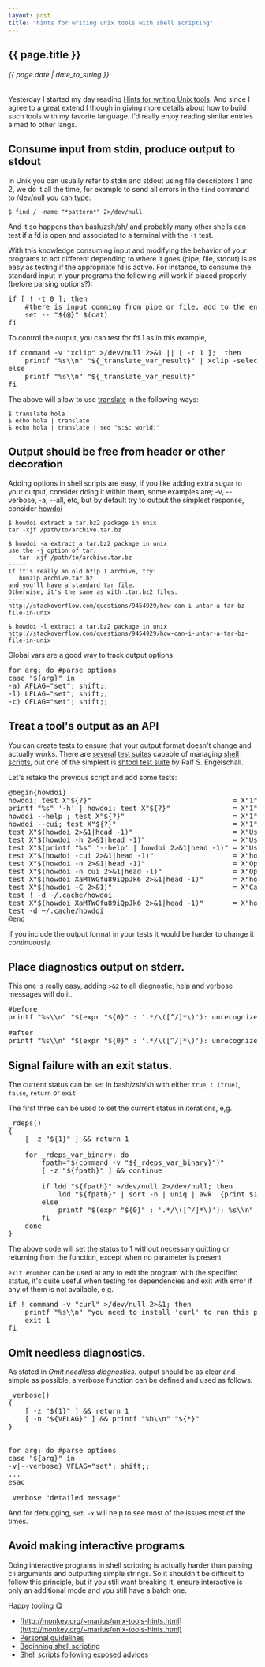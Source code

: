 ```yaml
---
layout: post
title: "hints for writing unix tools with shell scripting"
---
```


## {{ page.title }}

###### {{ page.date | date_to_string }}

Yesterday I started my day reading [Hints for writing Unix tools](http://monkey.org/~marius/unix-tools-hints.html). And since I agree to a great extend I though in giving more details about how to build such tools with my favorite language. I'd really enjoy reading similar entries aimed to other langs.

## Consume input from stdin, produce output to stdout

In Unix you can usually refer to stdin and stdout using file descriptors 1 and 2, we do it all the time, for example to send all errors in the `find` command to /dev/null you can type:

    $ find / -name "*pattern*" 2>/dev/null

And it so happens than bash/zsh/sh/ and probably many other shells can test if a fd is open and associated to a terminal with the `-t` test.

With this knowledge consuming input and modifying the behavior of your programs to act different depending to where it goes (pipe, file, stdout) is as easy as testing if the appropriate fd is active. For instance, to consume the standard input in your programs the following will work if placed properly (before parsing options?):

<pre class="sh_sh">
if [ ! -t 0 ]; then
    #there is input comming from pipe or file, add to the end of $@
    set -- "${@}" $(cat)
fi
</pre>

To control the output, you can test for fd 1 as in this example,

<pre class="sh_sh">
if command -v "xclip" >/dev/null 2>&amp;1 || [ -t 1 ];  then
    printf "%s\\n" "${_translate_var_result}" | xclip -selection clipboard &amp;&amp; xclip -o -selection clipboard
else
    printf "%s\\n" "${_translate_var_result}"
fi
</pre>

The above will allow to use [translate](https://github.com/javier-lopez/learn/blob/master/sh/tools/translate) in the following ways:

    $ translate hola
    $ echo hola | translate
    $ echo hola | translate | sed "s:$: world:"

## Output should be free from header or other decoration

Adding options in shell scripts are easy, if you like adding extra sugar to your output, consider doing it within them, some examples are; -v, --verbose, -a, --all, etc, but by default try to output the simplest response, consider [howdoi](https://github.com/javier-lopez/learn/blob/master/sh/tools/howdoi)

    $ howdoi extract a tar.bz2 package in unix
    tar -xjf /path/to/archive.tar.bz

    $ howdoi -a extract a tar.bz2 package in unix
    use the -j option of tar.
       tar -xjf /path/to/archive.tar.bz
    -----
    If it's really an old bzip 1 archive, try:
       bunzip archive.tar.bz
    and you'll have a standard tar file.
    Otherwise, it's the same as with .tar.bz2 files.
    -----
    http://stackoverflow.com/questions/9454929/how-can-i-untar-a-tar-bz-file-in-unix

    $ howdoi -l extract a tar.bz2 package in unix
    http://stackoverflow.com/questions/9454929/how-can-i-untar-a-tar-bz-file-in-unix

Global vars are a good way to track output options.

<pre class="sh_sh">
for arg; do #parse options
case "${arg}" in
-a) AFLAG="set"; shift;;
-l) LFLAG="set"; shift;;
-c) CFLAG="set"; shift;;
</pre>

## Treat a tool's output as an API

You can create tests to ensure that your output format doesn't change and actually works. There are [several](http://shunit.sourceforge.net/) [test suites](http://bmizerany.github.io/roundup/) capable of managing [shell](https://github.com/lehmannro/assert.sh) [scripts](http://joyful.com/shelltestrunner/), but one of the simplest is [shtool test suite](http://fossies.org/linux/shtool/test.sh) by Ralf S. Engelschall.

Let's retake the previous script and add some tests:

<pre class="sh_sh">
@begin{howdoi}
howdoi; test X"${?}"                                  = X"1"
printf "%s" '-h' | howdoi; test X"${?}"               = X"1"
howdoi --help ; test X"${?}"                          = X"1"
howdoi --cui; test X"${?}"                            = X"1"
test X"$(howdoi 2>&amp;1|head -1)"                        = X"Usage: howdoi [options] query ..."
test X"$(howdoi -h 2>&amp;1|head -1)"                     = X"Usage: howdoi [options] query ..."
test X"$(printf "%s" '--help' | howdoi 2>&amp;1|head -1)" = X"Usage: howdoi [options] query ..."
test X"$(howdoi -cui 2>&amp;1|head -1)"                   = X"howdoi: unrecognized option \`-cui'"
test X"$(howdoi -n 2>&amp;1|head -1)"                     = X"Option \`-n' requires a parameter"
test X"$(howdoi -n cui 2>&amp;1|head -1)"                 = X"Option \`-n' requires a number: 'cui'"
test X"$(howdoi XaMTWGfu89iQpJk6 2>&amp;1|head -1)"       = X"howdoi: No results"
test X"$(howdoi -C 2>&amp;1)"                             = X"Cache cleared successfully"
test ! -d ~/.cache/howdoi
test X"$(howdoi XaMTWGfu89iQpJk6 2>&amp;1|head -1)"       = X"howdoi: No results"
test -d ~/.cache/howdoi
@end
</pre>

If you include the output format in your tests it would be harder to change it continuously.

## Place diagnostics output on stderr.

This one is really easy, adding `>&2` to all diagnostic, help and verbose messages will do it.

<pre class="sh_sh">
#before
printf "%s\\n" "$(expr "${0}" : '.*/\([^/]*\)'): unrecognized option '${arg}'"

#after
printf "%s\\n" "$(expr "${0}" : '.*/\([^/]*\)'): unrecognized option '${arg}'" >&amp;2
</pre>

## Signal failure with an exit status.

The current status can be set in bash/zsh/sh with either `true`, `: (true)`, `false`, `return` or `exit`

The first three can be used to set the current status in iterations, e,g.

<pre class="sh_sh">
_rdeps()
{
    [ -z "${1}" ] &amp;&amp; return 1

    for _rdeps_var_binary; do
        fpath="$(command -v "${_rdeps_var_binary}")"
        [ -z "${fpath}" ] &amp;&amp; continue

        if ldd "${fpath}" >/dev/null 2>/dev/null; then
            ldd "${fpath}" | sort -n | uniq | awk '{print $1}' | xargs -i apt-file search {} | cut -d':' -f1 | sort | uniq
        else
            printf "$(expr "${0}" : '.*/\([^/]*\)'): %s\\n" "not a dynamic executable '${fpath}'" >&amp;2 &amp;&amp; false
        fi
    done
}
</pre>

The above code will set the status to 1 without necessary quitting or returning from the function, except when no parameter is present

`exit #number` can be used at any to exit the program with the specified status, it's quite useful when testing for dependencies and exit with error if any of them is not available, e.g.

<pre class="sh_sh">
if ! command -v "curl" >/dev/null 2>&amp;1; then
    printf "%s\\n" "you need to install 'curl' to run this program" >&amp;2
    exit 1
fi
</pre>

## Omit needless diagnostics.

As stated in *Omit needless diagnostics.* output should be as clear and simple as possible, a verbose function can be defined and used as follows:

<pre class="sh_sh">
_verbose()
{
    [ -z "${1}" ] &amp;&amp; return 1
    [ -n "${VFLAG}" ] &amp;&amp; printf "%b\\n" "${*}"
}


for arg; do #parse options
case "${arg}" in
-v|--verbose) VFLAG="set"; shift;;
...
esac

_verbose "detailed message"
</pre>

And for debugging, `set -x` will help to see most of the issues most of the times.

## Avoid making interactive programs

Doing interactive programs in shell scripting is actually harder than parsing cli arguments and outputting simple strings. So it shouldn't be difficult to follow this principle, but if you still want breaking it, ensure interactive is only an additional mode and you still have a batch one.

Happy tooling &#128523;

- [http://monkey.org/~marius/unix-tools-hints.html](http://monkey.org/~marius/unix-tools-hints.html)
- [Personal guidelines](https://github.com/javier-lopez/learn/blob/master/sh/guideline.md)
- [Beginning shell scripting](http://f.javier.io/rep/books/Beginning_shell_scripting.pdf)
- [Shell scripts following exposed advices](https://github.com/javier-lopez/learn/tree/master/sh)

